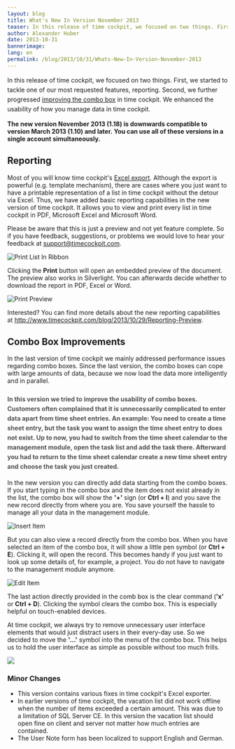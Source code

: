 ```yaml
---
layout: blog
title: What's New In Version November 2013
teaser: In this release of time cockpit, we focused on two things. First, we started to tackle one of our most requested features, reporting. Second, we further progressed improving the combo box in time cockpit. We enhanced the usability of how you manage data in time cockpit.  
author: Alexander Huber
date: 2013-10-31
bannerimage: 
lang: en
permalink: /blog/2013/10/31/Whats-New-In-Version-November-2013
---
```


<p xmlns="http://www.w3.org/1999/xhtml">In this release of time cockpit, we focused on two things. <span style="font-size: 14px; line-height: 22px;" data-mce-style="font-size: 14px; line-height: 22px;">First, we started to tackle one of our most requested features, reporting. Second, we further progressed <a href="~/blog/2013/09/30/Whats-New-In-Version-October-2013" title="Combobox Improvements" target="_blank">improving the combo box</a> in time cockpit. We enhanced<span> the usability of how you manage data in time cockpit. </span>  </span></p><p xmlns="http://www.w3.org/1999/xhtml">
  <strong>
    <span>The new version November 2013 (1.18) is downwards compatible to version March 2013 (1.10) and later.</span> You can use all of these versions in a single account simultaneously.</strong>
</p><h2 xmlns="http://www.w3.org/1999/xhtml">Reporting</h2><p xmlns="http://www.w3.org/1999/xhtml">Most of you will know time cockpit's <a href="http://help.timecockpit.com/?topic=html/77e1bfc5-2e00-4348-9208-cba65638f3b5.htm" title="Excel export" target="_blank">Excel export</a>. Although the export is powerful (e.g. template mechanism), there are cases where you just want to have a printable representation of a list in time cockpit without the detour via Excel. Thus, we have added basic reporting capabilities in the new version of time cockpit. It allows you to view and print every list in time cockpit in PDF, Microsoft Excel and Microsoft Word. </p><p class="showcase" xmlns="http://www.w3.org/1999/xhtml">Please be aware that this is just a preview and not yet feature complete. So if you have feedback, suggestions, or problems we would love to hear your feedback at <a href="mailto:support@timecockpit.com">support@timecockpit.com</a>.</p><p xmlns="http://www.w3.org/1999/xhtml">
  <img src="{{site.baseurl}}/content/images/blog/2013/10/Reporting/PrintListInRibbon.png" alt="Print List In Ribbon" title="Print List In Ribbon" />
</p><p xmlns="http://www.w3.org/1999/xhtml">Clicking the <strong>Print</strong> button will open an embedded preview of the document. The preview also works in Silverlight. You can afterwards decide whether to download the report in PDF, Excel or Word.</p><p xmlns="http://www.w3.org/1999/xhtml">
  <img src="{{site.baseurl}}/content/images/blog/2013/10/Reporting/PrintPreview.png" alt="Print Preview" title="Print Preview" />
</p><p xmlns="http://www.w3.org/1999/xhtml">Interested? You can find more details about the new reporting capabilities at <a href="~/blog/2013/10/29/Reporting-Preview">http://www.timecockpit.com/blog/2013/10/29/Reporting-Preview</a>. </p><h2 xmlns="http://www.w3.org/1999/xhtml">Combo Box Improvements</h2><p xmlns="http://www.w3.org/1999/xhtml">In the last version of time cockpit we mainly addressed performance issues regarding combo boxes. Since the last version, the combo boxes can cope with large amounts of data, because we now load the data more intelligently and in parallel.</p><h3 xmlns="http://www.w3.org/1999/xhtml">
  <span style="color: rgb(80, 80, 80); font-size: 14px; line-height: 22px;" data-mce-style="color: #505050; font-size: 14px; line-height: 22px;">In this version we tried to improve the usability of combo boxes. Customers often complained that it is unnecessarily complicated to enter data apart from time sheet entries. An example: You need to create a time sheet entry, but the task you want to assign the time sheet entry to does not exist. Up to now, you had to switch from the time sheet calendar to the management module, open the task list and add the task there. Afterward you had to return to the time sheet calendar create a new time sheet entry and choose the task you just created. </span>
</h3><p xmlns="http://www.w3.org/1999/xhtml">In the new version you can directly add data starting from the combo boxes. If you start typing in the combo box and the item does not exist already in the list, the combo box will show the <strong>'+'</strong> sign (or <strong>Ctrl + I</strong>) and you save the new record directly from where you are. You save yourself the hassle to manage all your data in the management module.</p><p xmlns="http://www.w3.org/1999/xhtml">
  <img src="{{site.baseurl}}/content/images/blog/2013/10/Time Sheet_2013-10-31_11-48-37.png" alt="Insert Item" title="Insert Item" />
</p><p xmlns="http://www.w3.org/1999/xhtml">But you can also view a record directly from the combo box. When you have selected an item of the combo box, it will show a little pen symbol (or <strong><span>Ctrl + E</span></strong>). Clicking it, will open the record. This becomes handy if you just want to look up some details of, for example, a project. You do not have to navigate to the management module anymore.</p><p xmlns="http://www.w3.org/1999/xhtml">
  <img src="{{site.baseurl}}/content/images/blog/2013/10/Time Sheet_2013-10-31_12-28-01.png" alt="Edit Item" title="Edit Item" />
</p><p xmlns="http://www.w3.org/1999/xhtml">The last action directly provided in the comb box is the clear command (<strong>'x' </strong> or <strong><span>Ctrl + D</span></strong>). Clicking the symbol clears the combo box. This is especially helpful on touch-enabled devices. </p><p xmlns="http://www.w3.org/1999/xhtml">At time cockpit, we always try to remove unnecessary user interface elements that would just distract users in their every-day use. So we decided to move the <strong>'...'</strong> symbol into the menu of the combo box. This helps us to hold the user interface as simple as possible without too much frills. </p><p xmlns="http://www.w3.org/1999/xhtml">
  <img src="{{site.baseurl}}/content/images/blog/2013/10/Time Sheet_2013-10-31_13-25-49.png" />
</p><h3 xmlns="http://www.w3.org/1999/xhtml">Minor Changes</h3><ul xmlns="http://www.w3.org/1999/xhtml">
  <li>This version contains various fixes in time cockpit's Excel exporter.</li>
  <li>In earlier versions of time cockpit, the vacation list did not work offline when the number of items exceeded a certain amount. This was due to a limitation of SQL Server CE. In this version the vacation list should open fine on client and server not matter how much entries are contained.</li>
  <li>The User Note form has been localized to support English and German.</li>
</ul>